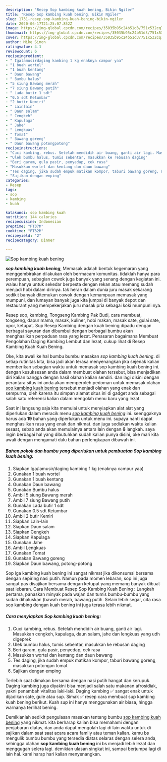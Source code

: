 ```yaml
---
description: "Resep Sop kambing kuah bening, Bikin Ngiler"
title: "Resep Sop kambing kuah bening, Bikin Ngiler"
slug: 1731-resep-sop-kambing-kuah-bening-bikin-ngiler
date: 2020-06-17T21:25:07.852Z
image: https://img-global.cpcdn.com/recipes/35035b95c24b51d3/751x532cq70/sop-kambing-kuah-bening-foto-resep-utama.jpg
thumbnail: https://img-global.cpcdn.com/recipes/35035b95c24b51d3/751x532cq70/sop-kambing-kuah-bening-foto-resep-utama.jpg
cover: https://img-global.cpcdn.com/recipes/35035b95c24b51d3/751x532cq70/sop-kambing-kuah-bening-foto-resep-utama.jpg
author: Mike Simon
ratingvalue: 4.1
reviewcount: 6
recipeingredient:
- " Igalamusirdaging kambing 1 kg enaknya campur yaa"
- "1 buah wortel"
- "1 buah kentang"
- " Daun bawang"
- " Bumbu halus"
- "5 siung Bawang merah"
- "7 siung Bawang putih"
- " Lada butir 1 sdt"
- "0.5 sdt Ketumbar"
- "2 butir Kemiri"
- " Lainlain"
- " Daun salam"
- " Cengkeh"
- " Kapulaga"
- " Jahe"
- " Lengkuas"
- " Tomat"
- " Bawang goreng"
- " Daun bawang potongpotong"
recipeinstructions:
- "Cuci kambing, rebus. Setelah mendidih air buang, ganti air lagi. Masukkan cengkeh, kapulaga, daun salam, jahe dan lengkuas yang udh digeprek"
- "Ulek bumbu halus, tumis sebentar, masukkan ke rebusan daging"
- "Beri garam, gula pasir, penyedap, cek rasa"
- "Masukkan wortel dan kentang dan daun bawang"
- "Tes daging, jika sudah empuk matikan kompor, taburi bawang goreng, masukkan potongan tomat"
- "Sajikan dengan emping"
categories:
- Resep
tags:
- sop
- kambing
- kuah

katakunci: sop kambing kuah 
nutrition: 144 calories
recipecuisine: Indonesian
preptime: "PT37M"
cooktime: "PT32M"
recipeyield: "2"
recipecategory: Dinner

---
```



![Sop kambing kuah bening](https://img-global.cpcdn.com/recipes/35035b95c24b51d3/751x532cq70/sop-kambing-kuah-bening-foto-resep-utama.jpg)

<b><i>sop kambing kuah bening</i></b>, Memasak adalah bentuk kegemaran yang menggembirakan dilakukan oleh bermacam komunitas. tidaklah hanya para perempuan, sebagian cowok juga banyak yang senang dengan kegiatan ini. walau hanya untuk sekedar berpesta dengan rekan atau memang sudah menjadi hobi dalam dirinya. tak heran dalam dunia juru masak sekarang sedikit banyak ditemukan cowok dengan kemampuan memasak yang mumpuni, dan lumayan banyak juga kita jumpai di banyak depot dan restaurant yang mempekerjakan juru masak pria sebagai koki mumpuni nya.

Resep sop, kambing, Tongseng Kambing Pak Budi, cara membuat, tongseng, dapur mama, masak, kuliner, hobi makan, masak sate, gulai sate, opor, ketupat. Sup Resep Kambing dengan kuah bening dipadu dengan berbagai sayuran dan dibumbui dengan berbagai bumbu akan menghasilkan perpaduan rasa yang lezat. Penasaran bagaimana Membuat Pengolahan Daging Kambing Lembut dan lezat, cukup lihat di Resep Kambing Kuah Kuah Bening.

Oke, kita awali ke hal bumbu bumbu masakan <i>sop kambing kuah bening</i>. di setiap rutinitas kita, bisa jadi akan terasa menyenangkan jika sejenak kalian memberikan sebagian waktu untuk memasak sop kambing kuah bening ini. dengan kesuksesan anda dalam membuat olahan tersebut, bisa menjadikan diri kalian bangga dengan hasil olahan kalian sendiri. dan lagi disini dengan perantara situs ini anda akan memperoleh pedoman untuk memasak olahan <u>sop kambing kuah bening</u> tersebut menjadi olahan yang enak dan sempurna, oleh karena itu simpan alamat situs ini di gadget anda sebagai salah satu referensi kalian dalam mengolah menu baru yang lezat.


Saat ini langsung saja kita memulai untuk menyiapkan alat alat yang diperlukan dalam meracik menu <u><i>sop kambing kuah bening</i></u> ini. seenggaknya harus ada <b>19</b> bahan yang diperlukan untuk menu ini. supaya nanti dapat menghasilkan rasa yang enak dan nikmat. dan juga sediakan waktu kalian sesaat, sebab anda akan memulainya antara lain dengan <b>6</b> langkah. saya ingin berbagai hal yang dibutuhkan sudah kalian punya disini, oke mari kita awali dengan mengamati dulu bahan perlengkapan dibawah ini.

<!--inarticleads1-->

##### Bahan pokok dan bumbu yang diperlukan untuk pembuatan Sop kambing kuah bening:

1. Siapkan  Iga/lamusir/daging kambing 1 kg (enaknya campur yaa)
1. Gunakan 1 buah wortel
1. Gunakan 1 buah kentang
1. Gunakan  Daun bawang
1. Gunakan  Bumbu halus
1. Ambil 5 siung Bawang merah
1. Ambil 7 siung Bawang putih
1. Gunakan  Lada butir 1 sdt
1. Gunakan 0.5 sdt Ketumbar
1. Ambil 2 butir Kemiri
1. Siapkan  Lain-lain
1. Siapkan  Daun salam
1. Siapkan  Cengkeh
1. Siapkan  Kapulaga
1. Gunakan  Jahe
1. Ambil  Lengkuas
1. Gunakan  Tomat
1. Gunakan  Bawang goreng
1. Siapkan  Daun bawang, potong-potong


Sop iga kambing kuah bening ini sangat nikmat jika dikonsumsi bersama dengan sepiring nasi putih. Namun pada momen lebaran, sop ini juga sangat pas disajikan bersama dengan ketupat yang memang banyak dibuat saat lebaran. Cara Membuat Resep Sop Kambing Kuah Bening : Langkah pertama, panaskan minyak pada wajan dan tumis bumbu-bumbu yang sudah dihaluskan (bawah merah, bawang putih. Selain lebih segar, cita rasa sop kambing dengan kuah bening ini juga terasa lebih nikmat. 

<!--inarticleads2-->

##### Cara menyiapkan Sop kambing kuah bening:

1. Cuci kambing, rebus. Setelah mendidih air buang, ganti air lagi. Masukkan cengkeh, kapulaga, daun salam, jahe dan lengkuas yang udh digeprek
1. Ulek bumbu halus, tumis sebentar, masukkan ke rebusan daging
1. Beri garam, gula pasir, penyedap, cek rasa
1. Masukkan wortel dan kentang dan daun bawang
1. Tes daging, jika sudah empuk matikan kompor, taburi bawang goreng, masukkan potongan tomat
1. Sajikan dengan emping


Terlebih saat dimakan bersama dengan nasi putih hangat dan kerupuk. Daging kambing juga diyakini bisa menjadi salah satu makanan afrosidiak, yakni penambah vitalitas laki-laki. Daging kambing ✅ sangat enak untuk dijadikan sate, gule atau sup. Simak ✅ resep cara membuat sup kambing kuah bening berikut. Kuah sup ini hanya menggunakan air biasa, hingga warnanya terlihat bening. 

Demikianlah sedikit pengulasan masakan tentang bumbu <u>sop kambing kuah bening</u> yang nikmat. kita berharap kalian bisa memahami dengan penjabaran diatas, dan anda dapat mengolah lagi di lain waktu untuk di sajikan dalam saat saat acara acara family atau teman kalian. kamu bs mengulik bumbu bumbu yang tersedia diatas selaras dengan selera anda, sehingga olahan <b>sop kambing kuah bening</b> ini bs menjadi lebih lezat dan menggugah selera lagi. demikian ulasan singkat ini, sampai berjumpa lagi di lain hal. kami harap hari kalian menyenangkan.
